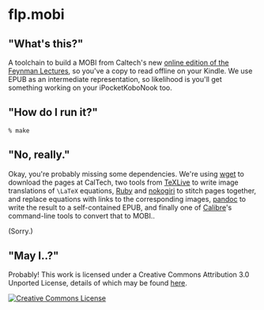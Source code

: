 # flp.mobi

## "What's this?"

A toolchain to build a MOBI from Caltech's new [online edition of the
Feynman Lectures](http://www.feynmanlectures.caltech.edu/), so you've a
copy to read offline on your Kindle. We use EPUB as an intermediate
representation, so likelihood is you'll get something working on your
iPocketKoboNook too.

## "How do I run it?"

    % make

## "No, really."

Okay, you're probably missing some dependencies. We're
using [wget](https://www.gnu.org/software/wget/)
to download the pages at CalTech, two tools from
[TeXLive](https://www.tug.org/texlive/) to write image translations
of `\LaTeX` equations, [Ruby](https://www.ruby-lang.org/en/)
and [nokogiri](http://nokogiri.org/) to stitch pages together, and replace
equations with links to the corresponding images,
[pandoc](http://johnmacfarlane.net/pandoc/) to write the result to
a self-contained EPUB, and finally one of
[Calibre](http://calibre-ebook.com/)'s command-line tools to convert that to
MOBI..

(Sorry.)

## "May I..?"

Probably! This work is licensed under a Creative Commons
Attribution 3.0 Unported License, details of which may be found
[here](http://creativecommons.org/licenses/by/3.0/).

<a rel="license" href="http://creativecommons.org/licenses/by/3.0/"><img alt="Creative Commons License" style="border-width:0" src="http://i.creativecommons.org/l/by/3.0/88x31.png" /></a>
